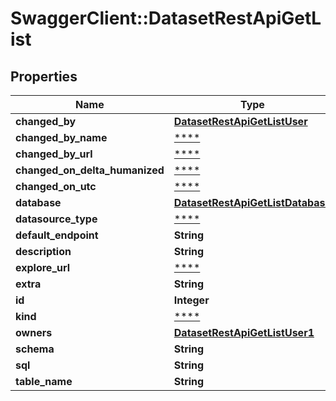 # SwaggerClient::DatasetRestApiGetList

## Properties
Name | Type | Description | Notes
------------ | ------------- | ------------- | -------------
**changed_by** | [**DatasetRestApiGetListUser**](DatasetRestApiGetListUser.md) |  | [optional] 
**changed_by_name** | [****](.md) |  | [optional] 
**changed_by_url** | [****](.md) |  | [optional] 
**changed_on_delta_humanized** | [****](.md) |  | [optional] 
**changed_on_utc** | [****](.md) |  | [optional] 
**database** | [**DatasetRestApiGetListDatabase**](DatasetRestApiGetListDatabase.md) |  | 
**datasource_type** | [****](.md) |  | [optional] 
**default_endpoint** | **String** |  | [optional] 
**description** | **String** |  | [optional] 
**explore_url** | [****](.md) |  | [optional] 
**extra** | **String** |  | [optional] 
**id** | **Integer** |  | [optional] 
**kind** | [****](.md) |  | [optional] 
**owners** | [**DatasetRestApiGetListUser1**](DatasetRestApiGetListUser1.md) |  | [optional] 
**schema** | **String** |  | [optional] 
**sql** | **String** |  | [optional] 
**table_name** | **String** |  | 

